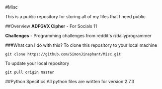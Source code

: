#Misc

This is a public repository for storing all of my files that I need public

##Overview
__ADFGVX Cipher__ - For Socials 11

__Challenges__ - Programming challenges from reddit's r/dailyprogrammer

###What can I do with this?
To clone this repository to your local machine

	git clone https://github.com/SimonJinaphant/Misc.git
	
To update your local repository

	git pull origin master
	
##Python Specifics
All python files are written for version 2.7.3